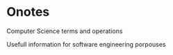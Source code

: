 # Onotes
Computer Science terms and operations

Usefull information for software engineering porpouses
